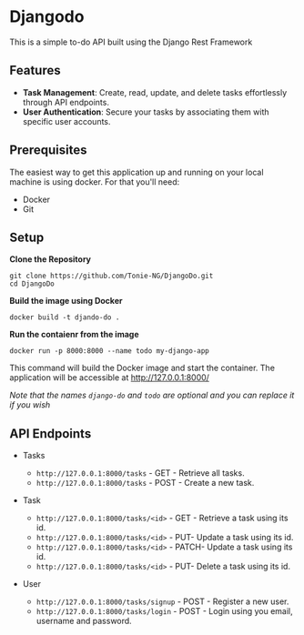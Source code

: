 # Djangodo

This is a simple to-do API built using the Django Rest Framework

## Features

- **Task Management**: Create, read, update, and delete tasks effortlessly through API endpoints.
- **User Authentication**: Secure your tasks by associating them with specific user accounts.

## Prerequisites

The easiest way to get this application up and running on your local machine is using docker. For that you'll need:

- Docker
- Git

## Setup

**Clone the Repository**

```
git clone https://github.com/Tonie-NG/DjangoDo.git
cd DjangoDo
```

**Build the image using Docker**

```
docker build -t djando-do .
```

**Run the contaienr from the image**

```
docker run -p 8000:8000 --name todo my-django-app
```

This command will build the Docker image and start the container. The application will be accessible at http://127.0.0.1:8000/

_Note that the names `django-do` and `todo` are optional and you can replace it if you wish_

## API Endpoints

- Tasks

  - `http://127.0.0.1:8000/tasks` - GET - Retrieve all tasks.
  - `http://127.0.0.1:8000/tasks` - POST - Create a new task.

- Task

  - `http://127.0.0.1:8000/tasks/<id>` - GET - Retrieve a task using its id.
  - `http://127.0.0.1:8000/tasks/<id>` - PUT- Update a task using its id.
  - `http://127.0.0.1:8000/tasks/<id>` - PATCH- Update a task using its id.
  - `http://127.0.0.1:8000/tasks/<id>` - PUT- Delete a task using its id.

- User
  - `http://127.0.0.1:8000/tasks/signup` - POST - Register a new user.
  - `http://127.0.0.1:8000/tasks/login` - POST - Login using you email, username and password.
